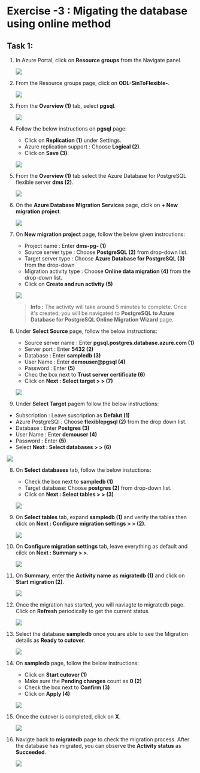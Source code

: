 # Exercise -3 : Migating the database using online method


## Task 1: 


1. In Azure Portal, click on **Resource groups** from the Navigate panel.
    
    ![](Images/E2T1S8.png)
    
2. From the Resource groups page, click on **ODL-SinToFlexible-<inject key="DeploymentID" enableCopy="false"/>**.
    
    ![](Images/E2T1S9.png)

3. From the **Overview (1)** tab, select **pgsql<inject key="DeploymentID" enableCopy="false"/>**.

    ![](Images/pgsql.png)
    
4. Follow the below instructions on **pgsql<inject key="DeploymentID" enableCopy="false"/>** page:

   - Click on **Replication (1)** under Settings.
   - Azure replication support : Choose **Logical (2)**.
   - Click on **Save (3)**.

   ![](Images/logical.png)
   
6. From the **Overview (1)** tab select the Azure Database for PostgreSQL flexible server **dms<inject key="DeploymentID" enableCopy="false"/> (2)**.
    
    ![](Images/E3T1S1.png)
    
4. On the **Azure Database Migration Services** page, clcik on **+ New migration project**.

    ![](Images/E3T1S2.png)
    
5. On **New migration project** page, follow the below given instrcutions:

   - Project name : Enter **dms-pg-<inject key="DeploymentID" enableCopy="false"/> (1)**
   - Source server type : Choose **PostgreSQL (2)** from drop-down list.
   - Target server type : Choose **Azure Database for PostgreSQL (3)** from the drop-down
   - Migration activity type : Choose **Online data migration (4)** from the drop-down list.
   - Click on **Create and run activity (5)**

   ![](Images/mp.png)
   
   > **Info :** The activity will take around 5 minutes to complete. Once it's created, you will be navigated to **PostgreSQL to Azure Database for PostgreSQL Online Migration Wizard** page.


6. Under **Select Source** page, follow the below instructions:

   - Source server name :  Enter **pgsql<inject key="DeploymentID" enableCopy="false"/>.postgres.database.azure.com (1)**
   - Server port : Enter **5432 (2)**
   - Database : Enter **sampledb (3)**
   - User Name : Enter **demouser@pgsql<inject key="DeploymentID" enableCopy="false"/> (4)**
   - Password : Enter **<inject key="PostGre SQL Password" enableCopy="true"/> (5)**
   - Chec the box next to **Trust server certificate (6)**
   - Click on **Next : Select target > > (7)**

    ![](Images/source3.png)
    
 7. Under **Select Target** pagem follow the below instructions:

   - Subscription : Leave suscription as **Defalut (1)**
   - Azure PostgreSQl : Choose **flexiblepgsql<inject key="DeploymentID" enableCopy="false"/> (2)** from the drop down list.
   - Database : Enter **Postgres (3)**
   - User Name : Enter **demouser (4)**
   - Password : Enter **<inject key="PostGre SQL Password" enableCopy="true"/> (5)**
   - Select **Next : Select databases > > (6)**

   ![](Images/target.png)
   
8. On **Select databases** tab, follow the below instuctions:

   -  Check the box next to **sampledb (1)**
   -  Target database: Choose **postgres (2)** from drop-down list.
   -  Click on **Next : Select tables > > (3)**

   ![](Images/databases1.png)
   
9. On **Select tables** tab, expand **sampledb (1)** and verify the tables then click on **Next : Configure migration settings > > (2)**.

   ![](Images/tables.png)
   
10. On **Configure migration settings** tab, leave everything as default and cilck on **Next : Summary > >**.

    ![](Images/cms.png)
    
11. On **Summary**, enter the **Activity name** as **migratedb (1)** and click on **Start migration (2)**.

     ![](Images/summary.png)
     
12. Once the migration has started, you will naviagte to migratedb page. Click on **Refresh** periodically to get the current status.

     ![](Images/migratedb.png)
     
13. Select the database **sampledb** once you are able to see the Migration details as **Ready to cutover**.

    ![](Images/databasename.png)
    
14. On **sampledb** page, follow the below instructions:

    - Click on **Start cutover (1)**
    - Make sure the **Pending changes** count as **0 (2)**
    - Check the box next to **Confirm (3)**
    - Click on **Apply (4)**

    ![](Images/apply.png)
    
15. Once the cutover is completed, click on **X**.

    ![](Images/completed.png)
    
16. Navigte back to **migratedb** page to check the migration process. After the database has migrated, you can observe the **Activity status** as **Succeeded**.

    ![](Images/activity.png)
